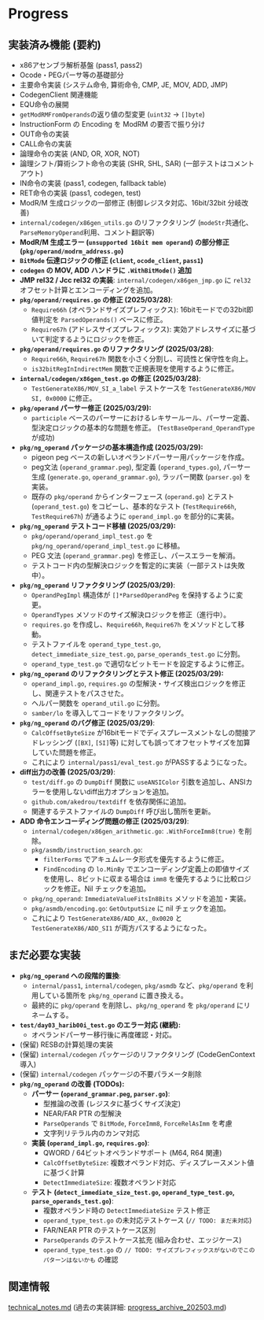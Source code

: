 # Progress

## 実装済み機能 (要約)
- x86アセンブラ解析基盤 (pass1, pass2)
- Ocode・PEGパーサ等の基礎部分
- 主要命令実装 (システム命令, 算術命令, CMP, JE, MOV, ADD, JMP)
- CodegenClient 関連機能
- EQU命令の展開
- `getModRMFromOperands`の返り値の型変更 (`uint32` -> `[]byte`)
- InstructionForm の Encoding を ModRM の要否で振り分け
- OUT命令の実装
- CALL命令の実装
- 論理命令の実装 (AND, OR, XOR, NOT)
- 論理シフト/算術シフト命令の実装 (SHR, SHL, SAR) (一部テストはコメントアウト)
- IN命令の実装 (pass1, codegen, fallback table)
- RET命令の実装 (pass1, codegen, test)
- ModR/M 生成ロジックの一部修正 (制御レジスタ対応、16bit/32bit 分岐改善)
- `internal/codegen/x86gen_utils.go` のリファクタリング (`modeStr`共通化、`ParseMemoryOperand`利用、コメント翻訳等)
- **ModR/M 生成エラー (`unsupported 16bit mem operand`) の部分修正 (`pkg/operand/modrm_address.go`)**
- **`BitMode` 伝達ロジックの修正 (`client`, `ocode_client`, `pass1`)**
- **`codegen` の MOV, ADD ハンドラに `.WithBitMode()` 追加**
- **JMP rel32 / Jcc rel32 の実装**: `internal/codegen/x86gen_jmp.go` に `rel32` オフセット計算とエンコーディングを追加。
- **`pkg/operand/requires.go` の修正 (2025/03/28)**:
    - `Require66h` (オペランドサイズプレフィックス): 16bitモードでの32bit即値判定を `ParsedOperands()` ベースに修正。
    - `Require67h` (アドレスサイズプレフィックス): 実効アドレスサイズに基づいて判定するようにロジックを修正。
- **`pkg/operand/requires.go` のリファクタリング (2025/03/28)**:
    - `Require66h`, `Require67h` 関数を小さく分割し、可読性と保守性を向上。
    - `is32bitRegInIndirectMem` 関数で正規表現を使用するように修正。
- **`internal/codegen/x86gen_test.go` の修正 (2025/03/28)**:
    - `TestGenerateX86/MOV_SI_a_label` テストケースを `TestGenerateX86/MOV SI, 0x0000` に修正。
- **`pkg/operand` パーサー修正 (2025/03/29):**
    - `participle` ベースのパーサーにおけるレキサールール、パーサー定義、型決定ロジックの基本的な問題を修正。 (`TestBaseOperand_OperandType` が成功)
- **`pkg/ng_operand` パッケージの基本構造作成 (2025/03/29):**
    - pigeon peg ベースの新しいオペランドパーサー用パッケージを作成。
    - peg文法 (`operand_grammar.peg`), 型定義 (`operand_types.go`), パーサー生成 (`generate.go`, `operand_grammar.go`), ラッパー関数 (`parser.go`) を実装。
    - 既存の `pkg/operand` からインターフェース (`operand.go`) とテスト (`operand_test.go`) をコピーし、基本的なテスト (`TestRequire66h`, `TestRequire67h`) が通るように `operand_impl.go` を部分的に実装。
- **`pkg/ng_operand` テストコード移植 (2025/03/29):**
    - `pkg/operand/operand_impl_test.go` を `pkg/ng_operand/operand_impl_test.go` に移植。
    - PEG 文法 (`operand_grammar.peg`) を修正し、パースエラーを解消。
    - テストコード内の型解決ロジックを暫定的に実装（一部テストは失敗中）。
- **`pkg/ng_operand` リファクタリング (2025/03/29)**:
    - `OperandPegImpl` 構造体が `[]*ParsedOperandPeg` を保持するように変更。
    - `OperandTypes` メソッドのサイズ解決ロジックを修正（進行中）。
    - `requires.go` を作成し、`Require66h`, `Require67h` をメソッドとして移動。
    - テストファイルを `operand_type_test.go`, `detect_immediate_size_test.go`, `parse_operands_test.go` に分割。
    - `operand_type_test.go` で適切なビットモードを設定するように修正。
- **`pkg/ng_operand` のリファクタリングとテスト修正 (2025/03/29):**
    - `operand_impl.go`, `requires.go` の型解決・サイズ検出ロジックを修正し、関連テストをパスさせた。
    - ヘルパー関数を `operand_util.go` に分割。
    - `samber/lo` を導入してコードをリファクタリング。
- **`pkg/ng_operand` のバグ修正 (2025/03/29)**:
    - `CalcOffsetByteSize` が16bitモードでディスプレースメントなしの間接アドレッシング (`[BX]`, `[SI]`等) に対しても誤ってオフセットサイズを加算していた問題を修正。
    - これにより `internal/pass1/eval_test.go` がPASSするようになった。
- **diff出力の改善 (2025/03/29)**:
    - `test/diff.go` の `DumpDiff` 関数に `useANSIColor` 引数を追加し、ANSIカラーを使用しないdiff出力オプションを追加。
    - `github.com/akedrou/textdiff` を依存関係に追加。
    - 関連するテストファイルの `DumpDiff` 呼び出し箇所を更新。
- **ADD 命令エンコーディング問題の修正 (2025/03/29)**:
    - `internal/codegen/x86gen_arithmetic.go`: `.WithForceImm8(true)` を削除。
    - `pkg/asmdb/instruction_search.go`:
        - `filterForms` でアキュムレータ形式を優先するように修正。
        - `FindEncoding` の `lo.MinBy` でエンコーディング定義上の即値サイズを使用し、8ビットに収まる場合は `imm8` を優先するように比較ロジックを修正。Nil チェックを追加。
    - `pkg/ng_operand`: `ImmediateValueFitsIn8Bits` メソッドを追加・実装。
    - `pkg/asmdb/encoding.go`: `GetOutputSize` に nil チェックを追加。
    - これにより `TestGenerateX86/ADD_AX,_0x0020` と `TestGenerateX86/ADD_SI1` が両方パスするようになった。

## まだ必要な実装
- **`pkg/ng_operand` への段階的置換**:
    - `internal/pass1`, `internal/codegen`, `pkg/asmdb` など、`pkg/operand` を利用している箇所を `pkg/ng_operand` に置き換える。
    - 最終的に `pkg/operand` を削除し、`pkg/ng_operand` を `pkg/operand` にリネームする。
- **`test/day03_harib00i_test.go` のエラー対応 (継続):**
    - オペランドパーサー移行後に再度確認・対応。
- (保留) RESBの計算処理の実装
- (保留) `internal/codegen` パッケージのリファクタリング (CodeGenContext 導入)
- (保留) `internal/codegen` パッケージの不要パラメータ削除
- **`pkg/ng_operand` の改善 (TODOs):**
    - **パーサー (`operand_grammar.peg`, `parser.go`)**:
        - 型推論の改善 (レジスタに基づくサイズ決定)
        - NEAR/FAR PTR の型解決
        - `ParseOperands` で `BitMode`, `ForceImm8`, `ForceRelAsImm` を考慮
        - 文字列リテラル内のカンマ対応
    - **実装 (`operand_impl.go`, `requires.go`)**:
        - QWORD / 64ビットオペランドサポート (M64, R64 関連)
        - `CalcOffsetByteSize`: 複数オペランド対応、ディスプレースメント値に基づく計算
        - `DetectImmediateSize`: 複数オペランド対応
    - **テスト (`detect_immediate_size_test.go`, `operand_type_test.go`, `parse_operands_test.go`)**:
        - 複数オペランド時の `DetectImmediateSize` テスト修正
        - `operand_type_test.go` の未対応テストケース (`// TODO: まだ未対応`)
        - FAR/NEAR PTR のテストケース区別
        - `ParseOperands` のテストケース拡充 (組み合わせ、エッジケース)
        - `operand_type_test.go` の `// TODO: サイズプレフィックスがないのでこのパターンはないかも` の確認

## 関連情報
[technical_notes.md](../details/technical_notes.md)
(過去の実装詳細: [progress_archive_202503.md](../archives/progress_archive_202503.md))
